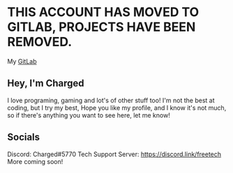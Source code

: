 # THIS ACCOUNT HAS MOVED TO GITLAB, PROJECTS HAVE BEEN REMOVED.
My [GitLab](https://gitlab.com/charged1)

Hey, I'm Charged
--
I love programing, gaming and lot's of other stuff too!
I'm not the best at coding, but I try my best,
Hope you like my profile, and I know it's not much, so if there's anything you want to see here, let me know! 

Socials
--
Discord: Charged#5770
Tech Support Server: https://discord.link/freetech
More coming soon!
<!---
Charged5770/Charged is a ✨ special ✨ repository because its `README.md` (this file) appears on your GitHub profile.
You can click the Preview link to take a look at your changes.
--->
